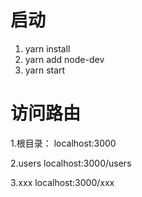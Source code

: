 # 启动
1. yarn install
2. yarn add node-dev
3. yarn start

# 访问路由
1.根目录：
localhost:3000

2.users
localhost:3000/users

3.xxx
localhost:3000/xxx
